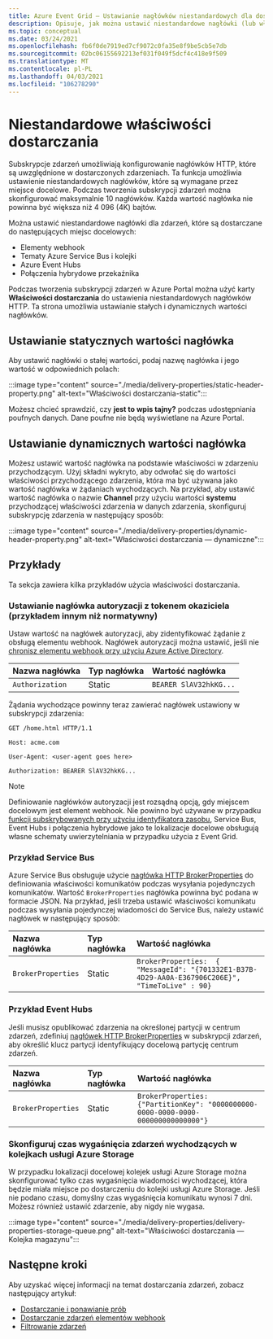 ```yaml
---
title: Azure Event Grid — Ustawianie nagłówków niestandardowych dla dostarczonych zdarzeń
description: Opisuje, jak można ustawić niestandardowe nagłówki (lub właściwości dostarczania) dla dostarczonych zdarzeń.
ms.topic: conceptual
ms.date: 03/24/2021
ms.openlocfilehash: fb6f0de7919ed7cf9072c0fa35e8f9be5cb5e7db
ms.sourcegitcommit: 02bc06155692213ef031f049f5dcf4c418e9f509
ms.translationtype: MT
ms.contentlocale: pl-PL
ms.lasthandoff: 04/03/2021
ms.locfileid: "106278290"
---
```

# <a name="custom-delivery-properties"></a>Niestandardowe właściwości dostarczania
Subskrypcje zdarzeń umożliwiają konfigurowanie nagłówków HTTP, które są uwzględnione w dostarczonych zdarzeniach. Ta funkcja umożliwia ustawienie niestandardowych nagłówków, które są wymagane przez miejsce docelowe. Podczas tworzenia subskrypcji zdarzeń można skonfigurować maksymalnie 10 nagłówków. Każda wartość nagłówka nie powinna być większa niż 4 096 (4K) bajtów.

Można ustawić niestandardowe nagłówki dla zdarzeń, które są dostarczane do następujących miejsc docelowych:

- Elementy webhook
- Tematy Azure Service Bus i kolejki
- Azure Event Hubs
- Połączenia hybrydowe przekaźnika

Podczas tworzenia subskrypcji zdarzeń w Azure Portal można użyć karty **Właściwości dostarczania** do ustawienia niestandardowych nagłówków HTTP. Ta strona umożliwia ustawianie stałych i dynamicznych wartości nagłówków.

## <a name="setting-static-header-values"></a>Ustawianie statycznych wartości nagłówka
Aby ustawić nagłówki o stałej wartości, podaj nazwę nagłówka i jego wartość w odpowiednich polach:

:::image type="content" source="./media/delivery-properties/static-header-property.png" alt-text="Właściwości dostarczania-static":::

Możesz chcieć sprawdzić, czy **jest to wpis tajny?** podczas udostępniania poufnych danych. Dane poufne nie będą wyświetlane na Azure Portal. 

## <a name="setting-dynamic-header-values"></a>Ustawianie dynamicznych wartości nagłówka
Możesz ustawić wartość nagłówka na podstawie właściwości w zdarzeniu przychodzącym. Użyj składni wykryto, aby odwołać się do wartości właściwości przychodzącego zdarzenia, która ma być używana jako wartość nagłówka w żądaniach wychodzących. Na przykład, aby ustawić wartość nagłówka o nazwie **Channel** przy użyciu wartości **systemu** przychodzącej właściwości zdarzenia w danych zdarzenia, skonfiguruj subskrypcję zdarzenia w następujący sposób:

:::image type="content" source="./media/delivery-properties/dynamic-header-property.png" alt-text="Właściwości dostarczania — dynamiczne":::

## <a name="examples"></a>Przykłady
Ta sekcja zawiera kilka przykładów użycia właściwości dostarczania.

### <a name="setting-the-authorization-header-with-a-bearer-token-non-normative-example"></a>Ustawianie nagłówka autoryzacji z tokenem okaziciela (przykładem innym niż normatywny)

Ustaw wartość na nagłówek autoryzacji, aby zidentyfikować żądanie z obsługą elementu webhook. Nagłówek autoryzacji można ustawić, jeśli nie [chronisz elementu webhook przy użyciu Azure Active Directory](secure-webhook-delivery.md).

| Nazwa nagłówka   | Typ nagłówka | Wartość nagłówka |
| :--           | :--         | :--            |
|`Authorization` | Static | `BEARER SlAV32hkKG...`|

Żądania wychodzące powinny teraz zawierać nagłówek ustawiony w subskrypcji zdarzenia:

```console
GET /home.html HTTP/1.1

Host: acme.com

User-Agent: <user-agent goes here>

Authorization: BEARER SlAV32hkKG...
```

> [!NOTE]
> Definiowanie nagłówków autoryzacji jest rozsądną opcją, gdy miejscem docelowym jest element webhook. Nie powinno być używane w przypadku [funkcji subskrybowanych przy użyciu identyfikatora zasobu](/rest/api/eventgrid/eventsubscriptions/createorupdate#azurefunctioneventsubscriptiondestination), Service Bus, Event Hubs i połączenia hybrydowe jako te lokalizacje docelowe obsługują własne schematy uwierzytelniania w przypadku użycia z Event Grid.

### <a name="service-bus-example"></a>Przykład Service Bus
Azure Service Bus obsługuje użycie [nagłówka HTTP BrokerProperties](/rest/api/servicebus/message-headers-and-properties#message-headers) do definiowania właściwości komunikatów podczas wysyłania pojedynczych komunikatów. Wartość `BrokerProperties` nagłówka powinna być podana w formacie JSON. Na przykład, jeśli trzeba ustawić właściwości komunikatu podczas wysyłania pojedynczej wiadomości do Service Bus, należy ustawić nagłówek w następujący sposób:

| Nazwa nagłówka | Typ nagłówka | Wartość nagłówka |
| :-- | :-- | :-- |
|`BrokerProperties` | Static     | `BrokerProperties:  { "MessageId": "{701332E1-B37B-4D29-AA0A-E367906C206E}", "TimeToLive" : 90}` |


### <a name="event-hubs-example"></a>Przykład Event Hubs

Jeśli musisz opublikować zdarzenia na określonej partycji w centrum zdarzeń, zdefiniuj [nagłówek HTTP BrokerProperties](/rest/api/eventhub/event-hubs-runtime-rest#common-headers) w subskrypcji zdarzeń, aby określić klucz partycji identyfikujący docelową partycję centrum zdarzeń.

| Nazwa nagłówka | Typ nagłówka | Wartość nagłówka                                  |
| :-- | :-- | :-- |
|`BrokerProperties` | Static | `BrokerProperties: {"PartitionKey": "0000000000-0000-0000-0000-000000000000000"}`  |


### <a name="configure-time-to-live-on-outgoing-events-to-azure-storage-queues"></a>Skonfiguruj czas wygaśnięcia zdarzeń wychodzących w kolejkach usługi Azure Storage
W przypadku lokalizacji docelowej kolejek usługi Azure Storage można skonfigurować tylko czas wygaśnięcia wiadomości wychodzącej, która będzie miała miejsce po dostarczeniu do kolejki usługi Azure Storage. Jeśli nie podano czasu, domyślny czas wygaśnięcia komunikatu wynosi 7 dni. Możesz również ustawić zdarzenie, aby nigdy nie wygasa.

:::image type="content" source="./media/delivery-properties/delivery-properties-storage-queue.png" alt-text="Właściwości dostarczania — Kolejka magazynu":::

## <a name="next-steps"></a>Następne kroki
Aby uzyskać więcej informacji na temat dostarczania zdarzeń, zobacz następujący artykuł:

- [Dostarczanie i ponawianie prób](delivery-and-retry.md)
- [Dostarczanie zdarzeń elementów webhook](webhook-event-delivery.md)
- [Filtrowanie zdarzeń](event-filtering.md)
